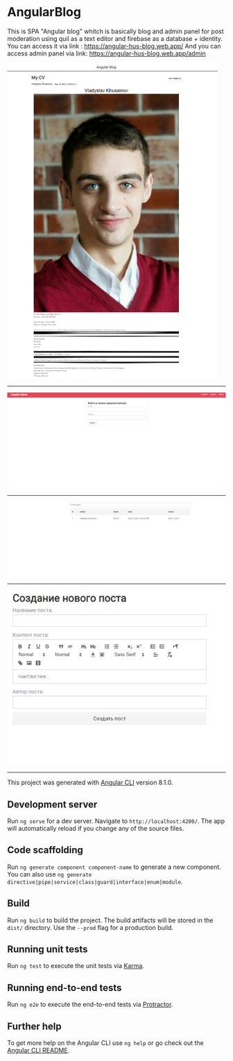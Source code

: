 # AngularBlog
This is SPA "Angular blog" whitch is basically blog and admin panel for post moderation using quil as a text editor and firebase as a database + identity.
You can access it via link :
https://angular-hus-blog.web.app/
And you can access admin panel via link: 
https://angular-hus-blog.web.app/admin

![](screen1.png)
*****************************************************************************
![](screen2.png)
*****************************************************************************
![](screen3.png)
*****************************************************************************
![](screen4.png)
*****************************************************************************


This project was generated with [Angular CLI](https://github.com/angular/angular-cli) version 8.1.0.

## Development server

Run `ng serve` for a dev server. Navigate to `http://localhost:4200/`. The app will automatically reload if you change any of the source files.

## Code scaffolding

Run `ng generate component component-name` to generate a new component. You can also use `ng generate directive|pipe|service|class|guard|interface|enum|module`.

## Build

Run `ng build` to build the project. The build artifacts will be stored in the `dist/` directory. Use the `--prod` flag for a production build.

## Running unit tests

Run `ng test` to execute the unit tests via [Karma](https://karma-runner.github.io).

## Running end-to-end tests

Run `ng e2e` to execute the end-to-end tests via [Protractor](http://www.protractortest.org/).

## Further help

To get more help on the Angular CLI use `ng help` or go check out the [Angular CLI README](https://github.com/angular/angular-cli/blob/master/README.md).
